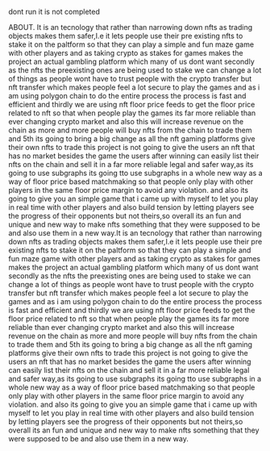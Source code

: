 dont run it is not completed 


ABOUT.
It is an tecnology that rather than narrowing down nfts as trading objects makes them safer,I.e it lets people use their pre existing nfts to stake it on the paltform so that they can play a simple and fun maze game with other players and as taking crypto as stakes for games makes the project an actual gambling platform which many of us dont want secondly as the nfts the preexisting ones are being used to stake we can change a lot of things as people wont have to trust people with the crypto transfer but nft transfer which makes people feel a lot secure to play the games and as i am using polygon chain to do the entire process the process is fast and efficient and thirdly we are using nft floor price feeds to get the floor price related to nft so that when people play the games its far more reliable than ever changing crypto market and also this will increase revenue on  the chain as more and more people will buy nfts from the chain to trade them and 5th its going to bring a big change as all the nft gaming platforms give their own nfts to trade this project is not going to give the users an nft that has no market besides the game the users after winning can easily list their nfts on the chain and sell it in a far more reliable legal and safer way,as its going to use subgraphs its going tto use subgraphs in a whole new way as a way of floor price based matchmaking so that people only play with other players in the same floor price margin to avoid any violation. and also its going to give you an simple game that i came up with myself to let you play in real time with other players and also build tension by letting players see the progress of their opponents but not theirs,so overall its an fun and unique and new way to make nfts something that they were supposed to be and also use them in a new way.It is an tecnology that rather than narrowing down nfts as trading objects makes them safer,I.e it lets people use their pre existing nfts to stake it on the paltform so that they can play a simple and fun maze game with other players and as taking crypto as stakes for games makes the project an actual gambling platform which many of us dont want secondly as the nfts the preexisting ones are being used to stake we can change a lot of things as people wont have to trust people with the crypto transfer but nft transfer which makes people feel a lot secure to play the games and as i am using polygon chain to do the entire process the process is fast and efficient and thirdly we are using nft floor price feeds to get the floor price related to nft so that when people play the games its far more reliable than ever changing crypto market and also this will increase revenue on  the chain as more and more people will buy nfts from the chain to trade them and 5th its going to bring a big change as all the nft gaming platforms give their own nfts to trade this project is not going to give the users an nft that has no market besides the game the users after winning can easily list their nfts on the chain and sell it in a far more reliable legal and safer way,as its going to use subgraphs its going tto use subgraphs in a whole new way as a way of floor price based matchmaking so that people only play with other players in the same floor price margin to avoid any violation. and also its going to give you an simple game that i came up with myself to let you play in real time with other players and also build tension by letting players see the progress of their opponents but not theirs,so overall its an fun and unique and new way to make nfts something that they were supposed to be and also use them in a new way.
